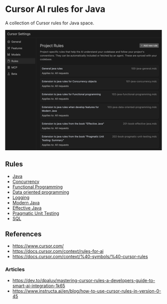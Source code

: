 # Cursor AI rules for Java

A collection of Cursor rules for Java space.

![](./docs/cursor-settings.png)

## Rules

- [Java](.cursor/rules/100-java-general.mdc)
- [Concurrency](.cursor/rules/101-java-concurrency.mdc)
- [Functional Programming](.cursor/rules/102-java-functional-programming.mdc)
- [Data oriented programming](.cursor/rules/103-java-data-oriented-programming.mdc)
- [Logging](./104-java-logging.mdc)
- [Modern Java](./105-java-modern-features.mdc)
- [Effective Java](.cursor/rules/201-book-effective-java.mdc)
- [Pragmatic Unit Testing](.cursor/rules/202-book-pragmatic-unit-testing.mdc)
- [SQL](./500-sql.mdc)

## References

- https://www.cursor.com/
- https://docs.cursor.com/context/rules-for-ai
- https://docs.cursor.com/context/%40-symbols/%40-cursor-rules

### Articles

- https://dev.to/dpaluy/mastering-cursor-rules-a-developers-guide-to-smart-ai-integration-1k65
- https://www.instructa.ai/en/blog/how-to-use-cursor-rules-in-version-0-45
